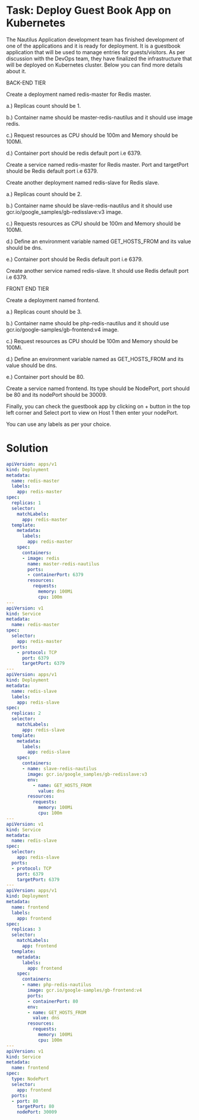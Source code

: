 # Task: Deploy Guest Book App on Kubernetes

The Nautilus Application development team has finished development of one of the applications and it is ready for deployment. It is a guestbook application that will be used to manage entries for guests/visitors. As per discussion with the DevOps team, they have finalized the infrastructure that will be deployed on Kubernetes cluster. Below you can find more details about it.



BACK-END TIER

Create a deployment named redis-master for Redis master.

a.) Replicas count should be 1.

b.) Container name should be master-redis-nautilus and it should use image redis.

c.) Request resources as CPU should be 100m and Memory should be 100Mi.

d.) Container port should be redis default port i.e 6379.

Create a service named redis-master for Redis master. Port and targetPort should be Redis default port i.e 6379.

Create another deployment named redis-slave for Redis slave.

a.) Replicas count should be 2.

b.) Container name should be slave-redis-nautilus and it should use gcr.io/google_samples/gb-redisslave:v3 image.

c.) Requests resources as CPU should be 100m and Memory should be 100Mi.

d.) Define an environment variable named GET_HOSTS_FROM and its value should be dns.

e.) Container port should be Redis default port i.e 6379.

Create another service named redis-slave. It should use Redis default port i.e 6379.

FRONT END TIER

Create a deployment named frontend.

a.) Replicas count should be 3.

b.) Container name should be php-redis-nautilus and it should use gcr.io/google-samples/gb-frontend:v4 image.

c.) Request resources as CPU should be 100m and Memory should be 100Mi.

d.) Define an environment variable named as GET_HOSTS_FROM and its value should be dns.

e.) Container port should be 80.

Create a service named frontend. Its type should be NodePort, port should be 80 and its nodePort should be 30009.

Finally, you can check the guestbook app by clicking on + button in the top left corner and Select port to view on Host 1 then enter your nodePort.

You can use any labels as per your choice.

# Solution

```yaml
apiVersion: apps/v1
kind: Deployment
metadata:
  name: redis-master
  labels:
    app: redis-master
spec:
  replicas: 1
  selector:
    matchLabels:
      app: redis-master
  template:
    metadata:
      labels:
        app: redis-master
    spec:
      containers:
      - image: redis
        name: master-redis-nautilus
        ports:
        - containerPort: 6379
        resources:
          requests:
            memory: 100Mi 
            cpu: 100m
---
apiVersion: v1
kind: Service
metadata:
  name: redis-master
spec:
  selector:
    app: redis-master
  ports:
    - protocol: TCP
      port: 6379
      targetPort: 6379
---
apiVersion: apps/v1
kind: Deployment
metadata:
  name: redis-slave
  labels:
    app: redis-slave
spec:
  replicas: 2
  selector:
    matchLabels:
      app: redis-slave
  template:
    metadata:
      labels:
        app: redis-slave
    spec:
      containers:
      - name: slave-redis-nautilus
        image: gcr.io/google_samples/gb-redisslave:v3
        env:
          - name: GET_HOSTS_FROM
            value: dns
        resources:
          requests:
            memory: 100Mi 
            cpu: 100m
---
apiVersion: v1
kind: Service
metadata:
  name: redis-slave
spec:
  selector:
    app: redis-slave
  ports:
  - protocol: TCP
    port: 6379
    targetPort: 6379
---
apiVersion: apps/v1
kind: Deployment
metadata:
  name: frontend
  labels:
    app: frontend
spec:
  replicas: 3
  selector:
    matchLabels:
      app: frontend
  template:
    metadata:
      labels:
        app: frontend
    spec:
      containers:
      - name: php-redis-nautilus
        image: gcr.io/google-samples/gb-frontend:v4
        ports:
        - containerPort: 80
        env:
        - name: GET_HOSTS_FROM
          value: dns
        resources:
          requests:
            memory: 100Mi 
            cpu: 100m
---
apiVersion: v1
kind: Service
metadata:
  name: frontend
spec:
  type: NodePort
  selector:
    app: frontend
  ports:
  - port: 80
    targetPort: 80
    nodePort: 30009
```